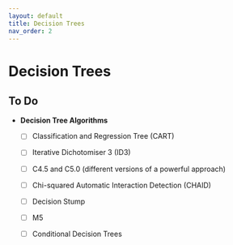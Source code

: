 ```yaml
---
layout: default
title: Decision Trees
nav_order: 2
---
```


# Decision Trees

## To Do
- **Decision Tree Algorithms**
	- [ ] Classification and Regression Tree (CART)
	- [ ] Iterative Dichotomiser 3 (ID3)
	- [ ] C4.5 and C5.0 (different versions of a powerful approach)
	- [ ] Chi-squared Automatic Interaction Detection (CHAID)
	- [ ] Decision Stump
	- [ ] M5
	- [ ] Conditional Decision Trees


[//]: # (Add introduction here)






[//]: # (Decision tree algorithms)
[//]: # ({% raw %}{% include ____/___/__NameOfAlgo.md %} {% endraw %})
[//]: # (This will be located in the include folder with the same file structure as the nav bar)
